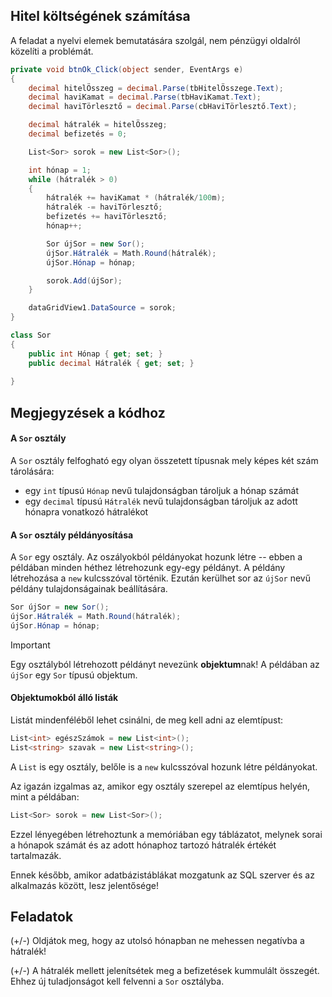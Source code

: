 ## Hitel költségének számítása

A feladat a nyelvi elemek bemutatására szolgál, nem pénzügyi oldalról közelíti a problémát.

``` csharp
private void btnOk_Click(object sender, EventArgs e)
{
    decimal hitelÖsszeg = decimal.Parse(tbHitelÖsszege.Text);
    decimal haviKamat = decimal.Parse(tbHaviKamat.Text);
    decimal haviTörlesztő = decimal.Parse(cbHaviTörlesztő.Text);

    decimal hátralék = hitelÖsszeg;
    decimal befizetés = 0;

    List<Sor> sorok = new List<Sor>();

    int hónap = 1;
    while (hátralék > 0)
    {        
        hátralék += haviKamat * (hátralék/100m);
        hátralék -= haviTörlesztő;
        befizetés += haviTörlesztő;
        hónap++;

        Sor újSor = new Sor();
        újSor.Hátralék = Math.Round(hátralék);
        újSor.Hónap = hónap;

        sorok.Add(újSor);
    }

    dataGridView1.DataSource = sorok;
}
```



``` csharp
class Sor
{
    public int Hónap { get; set; }
    public decimal Hátralék { get; set; }
       
}
```

## Megjegyzések a kódhoz

#### A `Sor` osztály

A `Sor` osztály felfogható egy olyan összetett típusnak mely képes két szám tárolására:

- egy `int` típusú `Hónap` nevű tulajdonságban tároljuk a hónap számát
- egy `decimal` típusú `Hátralék` nevű tulajdonságban tároljuk az adott hónapra vonatkozó hátralékot

#### A `Sor` osztály példányosítása

A `Sor` egy osztály. Az oszályokból példányokat hozunk létre -- ebben a példában minden héthez létrehozunk egy-egy példányt. A példány létrehozása a `new` kulcsszóval történik. Ezután kerülhet sor az `újSor` nevű példány tulajdonságainak beállítására.

``` csharp
Sor újSor = new Sor();
újSor.Hátralék = Math.Round(hátralék);
újSor.Hónap = hónap;
```

> [!IMPORTANT]
>
> Egy osztályból létrehozott példányt nevezünk **objektum**nak! A példában az `újSor` egy `Sor` típusú objektum.

#### Objektumokból álló listák

Listát mindenféléből lehet csinálni, de meg kell adni az elemtípust:

```c#
List<int> egészSzámok = new List<int>();
List<string> szavak = new List<string>();
```

A `List` is egy osztály, belőle is a `new` kulcsszóval hozunk létre példányokat.

Az igazán izgalmas az, amikor egy osztály szerepel az elemtípus helyén, mint a példában:

``` csharp
List<Sor> sorok = new List<Sor>();
```

Ezzel lényegében létrehoztunk a memóriában egy táblázatot, melynek sorai a hónapok számát és az adott hónaphoz tartozó hátralék értékét tartalmazák.

Ennek később, amikor adatbázistáblákat mozgatunk az SQL szerver és az alkalmazás között, lesz jelentősége!

## Feladatok

(+/-) Oldjátok meg, hogy az utolsó hónapban ne mehessen negatívba a hátralék!

(+/-) A hátralék mellett jelenítsétek meg a befizetések kummulált összegét. Ehhez új tuladjonságot kell felvenni a `Sor` osztályba.